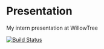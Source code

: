 # Presentation
My intern presentation at WillowTree

[![Build Status](https://travis-ci.org/jackson13info/Presentation.svg?branch=master)](https://travis-ci.org/jackson13info/Presentation)

